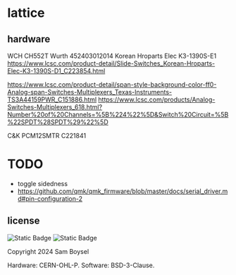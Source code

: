 # lattice

## hardware

WCH CH552T
Wurth 452403012014
Korean Hroparts Elec K3-1390S-E1
https://www.lcsc.com/product-detail/Slide-Switches_Korean-Hroparts-Elec-K3-1390S-D1_C223854.html

https://www.lcsc.com/product-detail/span-style-background-color-ff0-Analog-span-Switches-Multiplexers_Texas-Instruments-TS3A44159PWR_C151886.html
https://www.lcsc.com/products/Analog-Switches-Multiplexers_618.html?Number%20of%20Channels=%5B%224%22%5D&Switch%20Circuit=%5B%22SPDT%28SPDT%29%22%5D

C&K PCM12SMTR C221841

# TODO

- toggle sidedness
- https://github.com/qmk/qmk_firmware/blob/master/docs/serial_driver.md#pin-configuration-2

## license

![Static Badge](https://img.shields.io/badge/hardware-CERN_OHL_P-blue)
![Static Badge](https://img.shields.io/badge/software-BSD_3_Clause-blue)

Copyright 2024 Sam Boysel

Hardware: CERN-OHL-P. Software: BSD-3-Clause.



